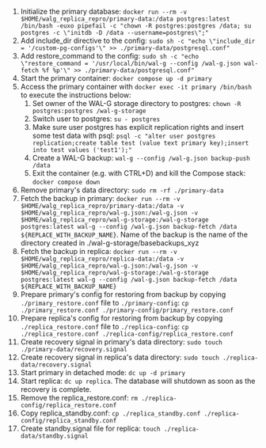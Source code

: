 1. Initialize the primary database: `docker run --rm -v $HOME/walg_replica_repro/primary-data:/data postgres:latest /bin/bash -euxo pipefail -c "chown -R postgres:postgres /data; su postgres -c \"initdb -D /data --username=postgres\";"`
1. Add include_dir directive to the config: `sudo sh -c "echo \"include_dir = '/custom-pg-configs'\" >> ./primary-data/postgresql.conf"`
1. Add restore_command to the config: `sudo sh -c "echo \"restore_command = '/usr/local/bin/wal-g --config /wal-g.json wal-fetch %f %p'\" >> ./primary-data/postgresql.conf"`
1. Start the primary container: `docker compose up -d primary`
1. Access the primary container with `docker exec -it primary /bin/bash` to execute the instructions below:
    1. Set owner of the WAL-G storage directory to postgres: `chown -R postgres:postgres /wal-g-storage`
    1. Switch user to postgres: `su - postgres`
    1. Make sure user postgres has explicit replication rights and insert some test data with psql: `psql -c "alter user postgres replication;create table test (value text primary key);insert into test values ('test1');"`
    1. Create a WAL-G backup: `wal-g --config /wal-g.json backup-push /data`
    1. Exit the container (e.g. with CTRL+D) and kill the Compose stack: `docker compose down`
1. Remove primary's data directory: `sudo rm -rf ./primary-data`
1. Fetch the backup in primary: `docker run --rm -v $HOME/walg_replica_repro/primary-data:/data -v $HOME/walg_replica_repro/wal-g.json:/wal-g.json -v $HOME/walg_replica_repro/wal-g-storage:/wal-g-storage postgres:latest wal-g --config /wal-g.json backup-fetch /data ${REPLACE_WITH_BACKUP_NAME}`. Name of the backup is the name of the directory created in ./wal-g-storage/basebackups_xyz
1. Fetch the backup in replica: `docker run --rm -v $HOME/walg_replica_repro/replica-data:/data -v $HOME/walg_replica_repro/wal-g.json:/wal-g.json -v $HOME/walg_replica_repro/wal-g-storage:/wal-g-storage postgres:latest wal-g --config /wal-g.json backup-fetch /data ${REPLACE_WITH_BACKUP_NAME}`
1. Prepare primary's config for restoring from backup by copying `./primary_restore.conf` file to `./primary-config`: `cp ./primary_restore.conf ./primary-config/primary_restore.conf`
1. Prepare replica's config for restoring from backup by copying `./replica_restore.conf` file to `./replica-config`: `cp ./replica_restore.conf ./replica-config/replica_restore.conf`
1. Create recovery signal in primary's data directory: `sudo touch ./primary-data/recovery.signal`
1. Create recovery signal in replica's data directory: `sudo touch ./replica-data/recovery.signal`
1. Start primary in detached mode: `dc up -d primary`
1. Start replica: `dc up replica`. The database will shutdown as soon as the recovery is complete.
1. Remove the replica_restore.conf: `rm ./replica-config/replica_restore.conf`
1. Copy replica_standby.conf: `cp ./replica_standby.conf ./replica-config/replica_standby.conf`
1. Create standby.signal file for replica: `touch ./replica-data/standby.signal`